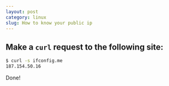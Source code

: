 ```yaml
---
layout: post
category: linux
slug: How to know your public ip
---
```


## Make a `curl` request to the following site:

```bash
$ curl -s ifconfig.me
187.154.50.16
```

Done!
